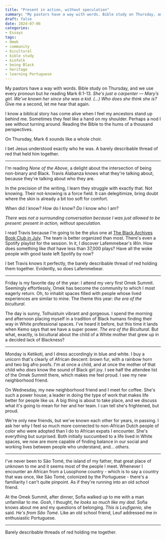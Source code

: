 ```yaml
---
title: "Present in action, without speculation"
summary: "My pastors have a way with words. Bible study on Thursday, and we use every pronoun but _he_ reading Mark 6:1-13. *She's just a carpenter — Mary’s girl. Who does she think she is?* Give me a second, let me hear that again."
draft: false
date: 2024-07-06
categories:
- Essays
tags:
- Omek
- community
- bicultural
- bible study
- kinfolk
- being Black
- heritage
- learning Portuguese
---
```

My pastors have a way with words. Bible study on Thursday, and we use every pronoun but _he_ reading Mark 6:1-13. *She's just a carpenter — Mary’s girl. We’ve known her since she was a kid. (...) Who does she think she is?* Give me a second, let me hear that again. 

I know a biblical story has come alive when I feel my ancestors stand up behind me. Sometimes they feel like a hand on my shoulder. Perhaps a nod I see without turning around. Reading the Bible to the hums of a thousand perspectives. 

On Thursday, Mark 6 sounds like a whole choir. 

I bet Jesus understood exactly who he was. A barely describable thread of red that held him together. 

---

I'm reading _None of the Above_, a delight about the intersection of being non-binary and Black. Travis Alabanza knows what they're talking about, because they're talking about who they are. 

In the precision of the writing, I learn they struggle with exactly that. Not knowing. Their not-knowing is a force field. It can delegitimize, bring doubt where the skin is already a bit too soft for comfort. 

When did *I* know? *How* do I know? *Do* I know who I am? 

*There was not a surrounding conversation because I was just allowed to be present: present in action, without speculation.*

I read Travis because I'm going to be the plus one at [The Black Archives Book Club in July](https://www.eventbrite.nl/e/tbab-book-club-none-of-the-above-s04e07-tickets-791976652487?aff=oddtdtcreator). The team is better organized than most. There's even a Spotify playlist for the session. In it, I discover Lafemmebear's _Win_. How does something like *that* have less than 37,000 plays? Have all the woke people with good taste left Spotify by now? 

I bet Travis knows it perfectly, the barely describable thread of red holding them together. Evidently, so does Lafemmebear. 

---

Friday is my favorite day of the year: I attend my very first Omek Summit. Seemingly effortlessly, Omek has become the community to which I most eagerly return. Oh, to inhabit spaces filled with people whose lived experiences are similar to mine. The theme this year: *the era of the bicultural*.

The day is sunny, Tolhuistuin vibrant and gorgeous. I spend the morning and afternoon placing myself in a tradition of Black humans finding their way in White professional spaces. I've heard it before, but this time it lands when Kemo says that we have a super power. _The era of the Bicultural_. But what, exactly, is bicultural about the child of a White mother that grew up in a decided lack of Blackness? 

---

Monday is Ketikoti, and I dress accordingly in blue and white. I buy a unicorn that's clearly of African descent: brown fur, with a rainbow horn and two big afro poofs. I'm at once a child, and at once the mother of that child who _does_ know the sound of Black girl joy. I see half the attendee list of the Omek Summit there, which makes me feel proud. I see my new neighborhood friend.

On Wednesday, my new neighborhood friend and I meet for coffee. She's such a power house; a leader in doing the type of work that makes life better for people like us. A big thing is about to take place, and we discuss what it's going to mean for her and her team. I can tell she's frightened, but proud.

We're only new friends, but we've known each other for years, in passing. I ask her why I feel so much more connected to non-African Dutch people of color who were adopted than I do to African expats I encounter. She's everything but surprised. Both initially succumbed to a life lived in White spaces, we now are more capable of finding balance in our social and working lives between people who understand, and... _others_.

---

I've never been to São Tomé, the island of my father, that great place of unknown to me and it seems most of the people I meet. Whenever I encounter an African from a Lusophone country - which is to say a country that was once, like São Tomé, colonized by the Portuguese - there's a familiarity I can't quite pinpoint. As if they're running into an old school friend.

At the Omek Summit, after dinner, Sofia walked up to me with a man unfamiliar to me. *Gosh*, I thought, *he looks so much like my dad*. Sofia knows about me and my questions of belonging. *This is Leufigenio,* she said. *He's from São Tomé.* Like an old school friend, Leuf addressed me in enthusiastic Portuguese.

---

Barely describable threads of red holding me together.